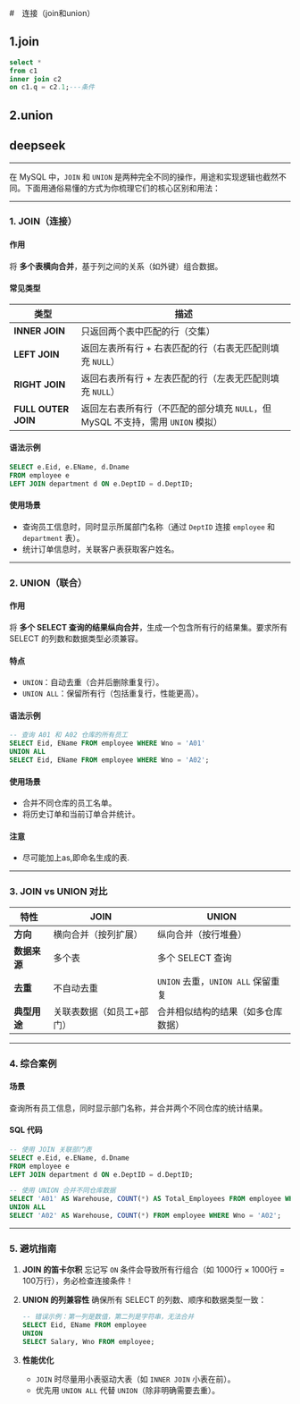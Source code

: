 #　连接（join和union）



## 1.join
``` sql
select *
from c1
inner join c2
on c1.q = c2.1;---条件
```

## 2.union




## deepseek
---
在 MySQL 中，`JOIN` 和 `UNION` 是两种完全不同的操作，用途和实现逻辑也截然不同。下面用通俗易懂的方式为你梳理它们的核心区别和用法：

---

### **1. JOIN（连接）**
#### **作用**
将 **多个表横向合并**，基于列之间的关系（如外键）组合数据。

#### **常见类型**
| 类型                  | 描述                                                                 |
|-----------------------|--------------------------------------------------------------------|
| **INNER JOIN**         | 只返回两个表中匹配的行（交集）                                         |
| **LEFT JOIN**          | 返回左表所有行 + 右表匹配的行（右表无匹配则填充 `NULL`）                |
| **RIGHT JOIN**         | 返回右表所有行 + 左表匹配的行（左表无匹配则填充 `NULL`）                |
| **FULL OUTER JOIN**    | 返回左右表所有行（不匹配的部分填充 `NULL`，但 MySQL 不支持，需用 `UNION` 模拟） |

#### **语法示例**
```sql
SELECT e.Eid, e.EName, d.Dname
FROM employee e
LEFT JOIN department d ON e.DeptID = d.DeptID;
```

#### **使用场景**
- 查询员工信息时，同时显示所属部门名称（通过 `DeptID` 连接 `employee` 和 `department` 表）。
- 统计订单信息时，关联客户表获取客户姓名。

---

### **2. UNION（联合）**
#### **作用**
将 **多个 SELECT 查询的结果纵向合并**，生成一个包含所有行的结果集。要求所有 SELECT 的列数和数据类型必须兼容。

#### **特点**
- `UNION`：自动去重（合并后删除重复行）。
- `UNION ALL`：保留所有行（包括重复行，性能更高）。

#### **语法示例**
```sql
-- 查询 A01 和 A02 仓库的所有员工
SELECT Eid, EName FROM employee WHERE Wno = 'A01'
UNION ALL
SELECT Eid, EName FROM employee WHERE Wno = 'A02';
```

#### **使用场景**
- 合并不同仓库的员工名单。
- 将历史订单和当前订单合并统计。


#### **注意**

- 尽可能加上as,即命名生成的表.









---

### **3. JOIN vs UNION 对比**
| 特性                | JOIN                              | UNION                             |
|---------------------|-----------------------------------|-----------------------------------|
| **方向**            | 横向合并（按列扩展）               | 纵向合并（按行堆叠）               |
| **数据来源**        | 多个表                            | 多个 SELECT 查询                  |
| **去重**            | 不自动去重                        | `UNION` 去重，`UNION ALL` 保留重复 |
| **典型用途**        | 关联表数据（如员工+部门）          | 合并相似结构的结果（如多仓库数据） |

---

### **4. 综合案例**
#### **场景**
查询所有员工信息，同时显示部门名称，并合并两个不同仓库的统计结果。

#### **SQL 代码**
```sql
-- 使用 JOIN 关联部门表
SELECT e.Eid, e.EName, d.Dname
FROM employee e
LEFT JOIN department d ON e.DeptID = d.DeptID;

-- 使用 UNION 合并不同仓库数据
SELECT 'A01' AS Warehouse, COUNT(*) AS Total_Employees FROM employee WHERE Wno = 'A01'
UNION ALL
SELECT 'A02' AS Warehouse, COUNT(*) FROM employee WHERE Wno = 'A02';
```

---

### **5. 避坑指南**
1. **JOIN 的笛卡尔积**
   忘记写 `ON` 条件会导致所有行组合（如 1000行 × 1000行 = 100万行），务必检查连接条件！

2. **UNION 的列兼容性**
   确保所有 SELECT 的列数、顺序和数据类型一致：
   ```sql
   -- 错误示例：第一列是数值，第二列是字符串，无法合并
   SELECT Eid, EName FROM employee
   UNION
   SELECT Salary, Wno FROM employee;
   ```

3. **性能优化**
   - `JOIN` 时尽量用小表驱动大表（如 `INNER JOIN` 小表在前）。
   - 优先用 `UNION ALL` 代替 `UNION`（除非明确需要去重）。


